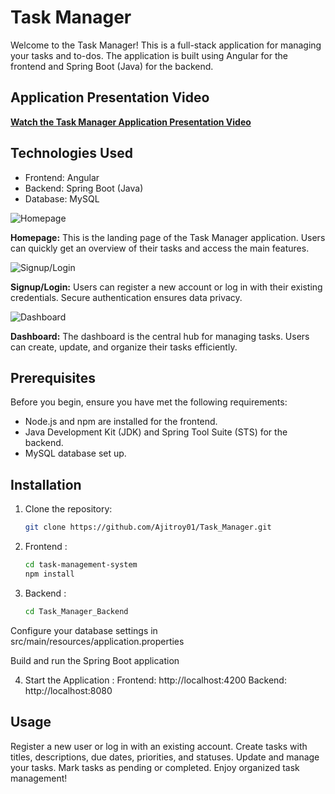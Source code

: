 # Task Manager

Welcome to the Task Manager! This is a full-stack application for managing your tasks and to-dos. The application is built using Angular for the frontend and Spring Boot (Java) for the backend.

## Application Presentation Video
**[Watch the Task Manager Application Presentation Video](https://drive.google.com/file/d/10TNFPH3CueqyI1sP29VLHeLvFAy0pmNd/view?usp=sharing)**

## Technologies Used
- Frontend: Angular
- Backend: Spring Boot (Java)
- Database: MySQL

![Homepage](https://drive.google.com/uc?id=1LQc97-GyLKD9TUiSYGMCWrVto0m6c-Mj)

**Homepage:**
This is the landing page of the Task Manager application. Users can quickly get an overview of their tasks and access the main features.

![Signup/Login](https://drive.google.com/uc?id=1X3I5yu1YtjrIobK_-ss4vpsNNRi6nqsl)

**Signup/Login:**
Users can register a new account or log in with their existing credentials. Secure authentication ensures data privacy.

![Dashboard](https://drive.google.com/uc?id=19fdlLYLQ8_u9L447_73djDP7Jq_sy6cy)

**Dashboard:**
The dashboard is the central hub for managing tasks. Users can create, update, and organize their tasks efficiently.

## Prerequisites

Before you begin, ensure you have met the following requirements:

- Node.js and npm are installed for the frontend.
- Java Development Kit (JDK) and Spring Tool Suite (STS) for the backend.
- MySQL database set up.

## Installation

1. Clone the repository:

   ```bash
   git clone https://github.com/Ajitroy01/Task_Manager.git
2. Frontend :

   ```bash
   cd task-management-system
   npm install
3. Backend :

    ```bash
    cd Task_Manager_Backend
    
<p>Configure your database settings in src/main/resources/application.properties</p>
<p>Build and run the Spring Boot application</p>

4. Start the Application :
 Frontend: http://localhost:4200
 Backend: http://localhost:8080

## Usage
Register a new user or log in with an existing account.
Create tasks with titles, descriptions, due dates, priorities, and statuses.
Update and manage your tasks.
Mark tasks as pending or completed.
Enjoy organized task management!
